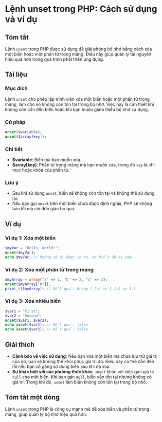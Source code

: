 <!--
Meta Description: # Lệnh unset trong PHP: Cách sử dụng và ví dụ ## Tóm tắt Lệnh `unset` trong PHP được sử dụng để giải phóng bộ nhớ bằng cách xóa một biến hoặc một phần...
Meta Keywords: biến, unset, trong, xóa, một
-->

# Lệnh unset trong PHP: Cách sử dụng và ví dụ

## Tóm tắt
Lệnh `unset` trong PHP được sử dụng để giải phóng bộ nhớ bằng cách xóa một biến hoặc một phần tử trong mảng. Điều này giúp quản lý tài nguyên hiệu quả hơn trong quá trình phát triển ứng dụng.

## Tài liệu
### Mục đích
Lệnh `unset` cho phép lập trình viên xóa một biến hoặc một phần tử trong mảng, làm cho nó không còn tồn tại trong bộ nhớ. Việc này là cần thiết khi không còn cần đến biến hoặc khi bạn muốn giảm thiểu bộ nhớ sử dụng.

### Cú pháp
```php
unset($variable);
unset($array[key]);
```

### Chi tiết
- **$variable**: Biến mà bạn muốn xóa.
- **$array[key]**: Phần tử trong mảng mà bạn muốn xóa, trong đó `key` là chỉ mục hoặc khóa của phần tử.

### Lưu ý
- Sau khi sử dụng `unset`, biến sẽ không còn tồn tại và không thể sử dụng lại.
- Nếu bạn gọi `unset` trên một biến chưa được định nghĩa, PHP sẽ không báo lỗi mà chỉ đơn giản bỏ qua.

## Ví dụ
### Ví dụ 1: Xóa một biến
```php
$myVar = "Hello, World!";
unset($myVar);
echo $myVar; // Không có gì được in ra, do biến đã bị xóa
```

### Ví dụ 2: Xóa một phần tử trong mảng
```php
$myArray = array("a" => 1, "b" => 2, "c" => 3);
unset($myArray["b"]);
print_r($myArray); // Kết quả: Array ( [a] => 1 [c] => 3 )
```

### Ví dụ 3: Xóa nhiều biến
```php
$var1 = "First";
$var2 = "Second";
unset($var1, $var2);
echo isset($var1); // Kết quả: false
echo isset($var2); // Kết quả: false
```

## Giải thích
- **Cảnh báo về việc sử dụng**: Nếu bạn xóa một biến mà chưa lưu trữ giá trị của nó, bạn sẽ không thể khôi phục giá trị đó. Điều này có thể dẫn đến lỗi nếu bạn cố gắng sử dụng biến sau khi đã xóa.
- **Sự khác biệt với các phương thức khác**: `unset` khác với việc gán giá trị `null` cho một biến. Khi bạn gán `null`, biến vẫn tồn tại nhưng không có giá trị. Trong khi đó, `unset` làm biến không còn tồn tại trong bộ nhớ.

## Tóm tắt một dòng
Lệnh `unset` trong PHP là công cụ mạnh mẽ để xóa biến và phần tử trong mảng, giúp quản lý bộ nhớ hiệu quả hơn.